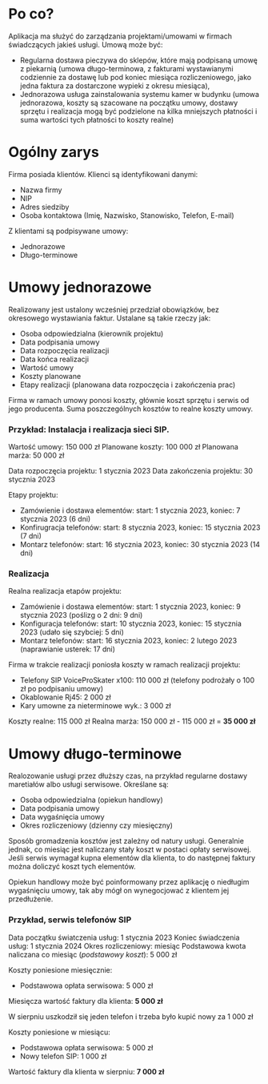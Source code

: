 # Po co?
Aplikacja ma służyć do zarządzania projektami/umowami w firmach świadczących jakieś usługi. Umową może być:

 * Regularna dostawa pieczywa do sklepów, które mają podpisaną umowę z piekarnią (umowa długo-terminowa, z fakturami wystawianymi codziennie za dostawę lub pod koniec miesiąca rozliczeniowego, jako jedna faktura za dostarczone wypieki z okresu miesiąca),
 * Jednorazowa usługa zainstalowania systemu kamer w budynku (umowa jednorazowa, koszty są szacowane na początku umowy, dostawy sprzętu i realizacja mogą być podzielone na kilka mniejszych płatności i suma wartości tych płatności to koszty realne)

# Ogólny zarys
Firma posiada klientów. Klienci są identyfikowani danymi:
 - Nazwa firmy
 - NIP
 - Adres siedziby
 - Osoba kontaktowa (Imię, Nazwisko, Stanowisko, Telefon, E-mail)

Z klientami są podpisywane umowy:
 - Jednorazowe
 - Długo-terminowe

# Umowy jednorazowe
Realizowany jest ustalony wcześniej przedział obowiązków, bez okresowego wystawiania faktur. 
Ustalane są takie rzeczy jak:
 - Osoba odpowiedzialna (kierownik projektu)
 - Data podpisania umowy
 - Data rozpoczęcia realizacji
 - Data końca realizacji
 - Wartość umowy
 - Koszty planowane
 - Etapy realizacji (planowana data rozpoczęcia i zakończenia prac)

Firma w ramach umowy ponosi koszty, głównie koszt sprzętu i serwis od jego producenta. Suma poszczególnych kosztów to realne koszty umowy.

### Przykład: Instalacja i realizacja sieci SIP.

Wartość umowy:      150 000 zł
Planowane koszty:   100 000 zł
Planowana marża:     50 000 zł

Data rozpoczęcia projektu:  1 stycznia 2023
Data zakończenia projektu: 30 stycznia 2023

Etapy projektu:
 - Zamówienie i dostawa elementów:  start:  1 stycznia 2023, koniec:  7 stycznia 2023 (6 dni)
 - Konfirugracja telefonów:         start:  8 stycznia 2023, koniec: 15 stycznia 2023 (7 dni)
 - Montarz telefonów:               start: 16 stycznia 2023, koniec: 30 stycznia 2023 (14 dni)

### Realizacja

Realna realizacja etapów projektu:
 - Zamówienie i dostawa elementów: start:  1 stycznia 2023, koniec:  9 stycznia 2023 (poślizg o 2 dni: 9 dni)
 - Konfiguracja telefonów:         start: 10 stycznia 2023, koniec: 15 stycznia 2023 (udało się szybciej: 5 dni)
 - Montarz telefonów:              start: 16 stycznia 2023, koniec:  2 lutego 2023   (naprawianie usterek: 17 dni) 

Firma w trakcie realizacji poniosła koszty w ramach realizacji projektu:
 - Telefony SIP VoiceProSkater x100:    110 000 zł (telefony podrożały o 100 zł po podpisaniu umowy)
 - Okablowanie Rj45:                      2 000 zł
 - Kary umowne za nieterminowe wyk.:      3 000 zł

Koszty realne: 115 000 zł
Realna marża:  150 000 zł - 115 000 zł = __35 000 zł__

# Umowy długo-terminowe
Realozowanie usługi przez dłuższy czas, na przykład regularne dostawy maretiałów albo usługi serwisowe.
Określane są:
 - Osoba odpowiedzialna (opiekun handlowy)
 - Data podpisania umowy
 - Data wygaśnięcia umowy
 - Okres rozliczeniowy (dzienny czy miesięczny)

Sposób gromadzenia kosztów jest zależny od natury usługi. Generalnie jednak, co miesiąc jest naliczany stały koszt w postaci opłaty serwisowej. Jeśli serwis wymagał kupna elementów dla klienta, to do następnej faktury można doliczyć koszt tych elementów.

Opiekun handlowy może być poinformowany przez aplikację o niedługim wygaśnięciu umowy, tak aby mógł on wynegocjować z klientem jej przedłużenie.

### Przykład, serwis telefonów SIP

Data początku światczenia usług: 1 stycznia 2023
Koniec świadczenia usług: 1 stycznia 2024
Okres rozliczeniowy: miesiąc
Podstawowa kwota naliczana co miesiąc (*podstawowy koszt*): 5 000 zł

Koszty poniesione miesięcznie:
 - Podstawowa opłata serwisowa: 5 000 zł
 
Miesięcza wartość faktury dla klienta: __5 000 zł__

W sierpniu uszkodził się jeden telefon i trzeba było kupić nowy za 1 000 zł

Koszty poniesione w miesiącu:
 - Podstawowa opłata serwisowa: 5 000 zł
 - Nowy telefon SIP:            1 000 zł

Wartość faktury dla klienta w sierpniu: __7 000 zł__
